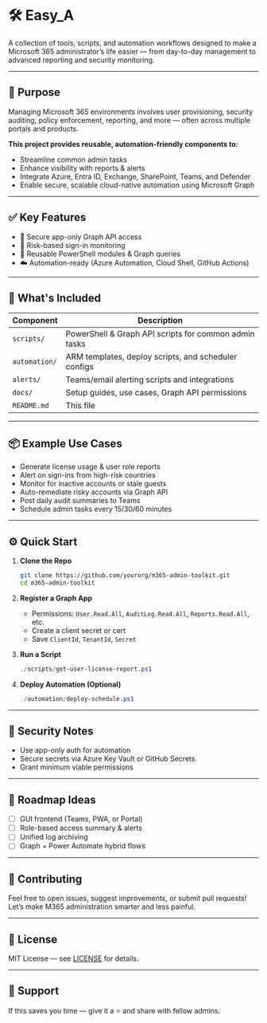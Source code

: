 # 🛠️ Easy_A

A collection of tools, scripts, and automation workflows designed to make a Microsoft 365 administrator’s life easier — from day-to-day management to advanced reporting and security monitoring.

---

## 🚀 Purpose

Managing Microsoft 365 environments involves user provisioning, security auditing, policy enforcement, reporting, and more — often across multiple portals and products.

**This project provides reusable, automation-friendly components to:**

- Streamline common admin tasks
- Enhance visibility with reports & alerts
- Integrate Azure, Entra ID, Exchange, SharePoint, Teams, and Defender
- Enable secure, scalable cloud-native automation using Microsoft Graph

---

## ✅ Key Features

- 🔐 Secure app-only Graph API access
- 🧠 Risk-based sign-in monitoring
- 🧰 Reusable PowerShell modules & Graph queries
- ☁️ Automation-ready (Azure Automation, Cloud Shell, GitHub Actions)


---

## 📁 What's Included

| Component                   | Description                                                  |
|-----------------------------|--------------------------------------------------------------|
| `scripts/`                  | PowerShell & Graph API scripts for common admin tasks        |
| `automation/`               | ARM templates, deploy scripts, and scheduler configs         |
| `alerts/`                   | Teams/email alerting scripts and integrations                |
| `docs/`                     | Setup guides, use cases, Graph API permissions               |
| `README.md`                 | This file                                                   |

---

## 📦 Example Use Cases

- Generate license usage & user role reports
- Alert on sign-ins from high-risk countries
- Monitor for inactive accounts or stale guests
- Auto-remediate risky accounts via Graph API
- Post daily audit summaries to Teams
- Schedule admin tasks every 15/30/60 minutes

---

## ⚙️ Quick Start

1. **Clone the Repo**
   ```bash
   git clone https://github.com/yourorg/m365-admin-toolkit.git
   cd m365-admin-toolkit
   ```

2. **Register a Graph App**
   - Permissions: `User.Read.All`, `AuditLog.Read.All`, `Reports.Read.All`, etc.
   - Create a client secret or cert
   - Save `ClientId`, `TenantId`, `Secret`

3. **Run a Script**
   ```powershell
   ./scripts/get-user-license-report.ps1
   ```

4. **Deploy Automation (Optional)**
   ```powershell
   ./automation/deploy-schedule.ps1
   ```

---

## 🔐 Security Notes

- Use app-only auth for automation
- Secure secrets via Azure Key Vault or GitHub Secrets
- Grant minimum viable permissions

---

## 📌 Roadmap Ideas

- [ ] GUI frontend (Teams, PWA, or Portal)
- [ ] Role-based access summary & alerts
- [ ] Unified log archiving
- [ ] Graph + Power Automate hybrid flows

---

## 🤝 Contributing

Feel free to open issues, suggest improvements, or submit pull requests!  
Let’s make M365 administration smarter and less painful.

---

## 🪪 License

MIT License — see [LICENSE](LICENSE) for details.

---

## 🙏 Support

If this saves you time — give it a ⭐ and share with fellow admins.
